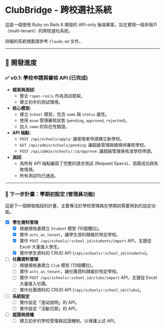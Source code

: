 # ClubBridge - 跨校選社系統

這是一個使用 Ruby on Rails 8 開發的 API-only 後端專案，旨在實現一個多租戶（multi-tenant）的跨校選社系統。

詳細的系統規劃請參考 `Claude.md` 文件。

---

## 🚧 開發進度

### ✅ v0.1: 學校申請與審核 API (已完成)

- **框架與測試:**
  - 整合 `rspec-rails` 作為測試框架。
  - 建立初步的測試環境。
- **核心模型:**
  - 建立 `School` 模型，包含 `name` 與 `status` 屬性。
  - 使用 `enum` 管理審核狀態 (`pending`, `approved`, `rejected`)。
  - 加入 `name` 的存在性驗證。
- **API 端點:**
  - `POST /api/schools/apply`: 讓使用者申請建立新學校。
  - `GET /api/admin/schools/pending`: 讓超級管理員檢視待審核學校。
  - `POST /api/admin/schools/:id/approve`: 讓超級管理員核准學校申請。
- **測試:**
  - 為所有 API 端點編寫了完整的請求測試 (Request Specs)，涵蓋成功與失敗情境。
  - 所有測試均已通過。

---

### 📝 下一步計畫：學期初設定 (管理員功能)

這是下一個開發階段的計畫，主要專注於學校管理員在學期初需要用到的設定功能。

- [x] **學生資料管理**
  - [x] 根據規格書建立 `Student` 模型 (10個欄位)。
  - [x] 實作 `acts_as_tenant`，讓學生資料隸屬於特定學校。
  - [x] 實作 `POST /api/schools/:school_id/students/import` API，支援從 Excel 大量匯入學生。
  - [x] 實作學生資料的 CRUD API (`/api/schools/:school_id/students`)。
- [ ] **社團資料管理**
  - [ ] 根據規格書建立 `Club` 模型 (13個欄位)。
  - [ ] 實作 `acts_as_tenant`，讓社團資料隸屬於特定學校。
  - [ ] 實作 `POST /api/schools/:school_id/clubs/import` API，支援從 Excel 大量匯入社團。
  - [ ] 實作社團資料的 CRUD API (`/api/schools/:school_id/clubs`)。
- [ ] **系統設定**
  - [ ] 實作設定「進站說明」的 API。
  - [ ] 實作設定「活動日期」的 API。
- [ ] **認證與授權**
  - [ ] 建立初步的學校管理員認證機制，以保護上述 API。
